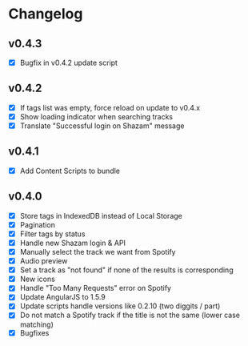 # Changelog

## v0.4.3

- [x] Bugfix in v0.4.2 update script

## v0.4.2

- [x] If tags list was empty, force reload on update to v0.4.x
- [x] Show loading indicator when searching tracks
- [x] Translate "Successful login on Shazam" message

## v0.4.1

- [x] Add Content Scripts to bundle

## v0.4.0

- [x] Store tags in IndexedDB instead of Local Storage
- [x] Pagination
- [x] Filter tags by status
- [x] Handle new Shazam login & API
- [x] Manually select the track we want from Spotify
- [x] Audio preview
- [x] Set a track as "not found" if none of the results is corresponding
- [x] New icons
- [x] Handle "Too Many Requests" error on Spotify
- [x] Update AngularJS to 1.5.9
- [x] Update scripts handle versions like 0.2.10 (two diggits / part)
- [x] Do not match a Spotify track if the title is not the same (lower case matching)
- [x] Bugfixes